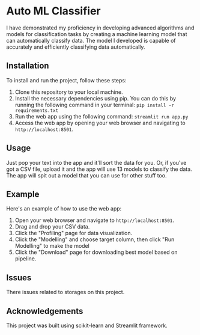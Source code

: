 # Auto ML Classifier

I have demonstrated my proficiency in developing advanced algorithms and models for classification tasks by creating a machine learning model that can automatically classify data. The model I developed is capable of accurately and efficiently classifying data automatically.

## Installation

To install and run the project, follow these steps:

1. Clone this repository to your local machine.
2. Install the necessary dependencies using pip. You can do this by running the following command in your terminal:
`pip install -r requirements.txt`
3. Run the web app using the following command: `streamlit run app.py`
4. Access the web app by opening your web browser and navigating to `http://localhost:8501`.

## Usage

Just pop your text into the app and it'll sort the data for you. Or, if you've got a CSV file, upload it and the app will use 13 models to classify the data. The app will spit out a model that you can use for other stuff too.

## Example

Here's an example of how to use the web app:

1. Open your web browser and navigate to `http://localhost:8501`.
2. Drag and drop your CSV data.
3. Click the "Profiling" page for data visualization.
4. Click the "Modelling" and choose target column, then click "Run Modelling" to make the model
5. Click the "Download" page for downloading best model based on pipeline.

## Issues

There issues related to storages on this project.

## Acknowledgements

This project was built using scikit-learn and Streamlit framework.